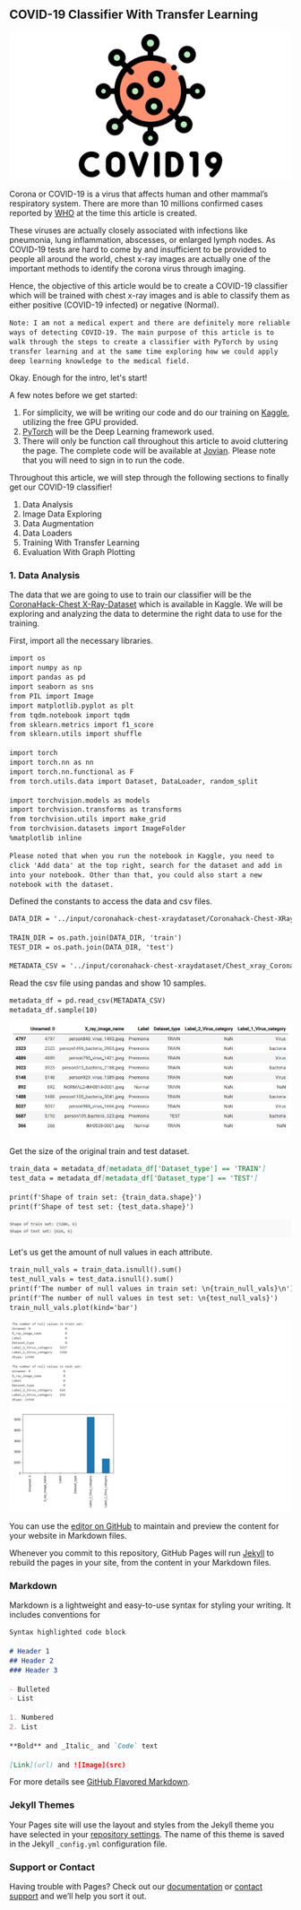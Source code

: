 ## COVID-19 Classifier With Transfer Learning

<img src="img/covid-logo.png" class="img-responsive" alt="">

Corona or COVID-19 is a virus that affects human and other mammal’s respiratory system. There are more than 10 millions confirmed cases reported by [WHO](https://covid19.who.int/?gclid=Cj0KCQjwoub3BRC6ARIsABGhnyap-6khHl2aUfbxrKfFFOT2qkw3pCYK8ocAp9Ua4tmsJf4LVTgtKSIaAqQqEALw_wcB) at the time this article is created.

These viruses are actually closely associated with infections like pneumonia, lung inflammation, abscesses, or enlarged lymph nodes. As COVID-19 tests are hard to come by and insufficient to be provided to people all around the world, chest x-ray images are actually one of the important methods to identify the corona virus through imaging.

Hence, the objective of this article would be to create a COVID-19 classifier which will be trained with chest x-ray images and is able to classify them as either positive (COVID-19 infected) or negative (Normal). 

`Note: I am not a medical expert and there are definitely more reliable ways of detecting COVID-19. The main purpose of this article is to walk through the steps to create a classifier with PyTorch by using transfer learning and at the same time exploring how we could apply deep learning knowledge to the medical field.`

Okay. Enough for the intro, let's start!

A few notes before we get started:
1. For simplicity, we will be writing our code and do our training on [Kaggle](https://www.kaggle.com/), utilizing the free GPU provided.
2. [PyTorch](https://pytorch.org/) will be the Deep Learning framework used.
3. There will only be function call throughout this article to avoid cluttering the page. 
The complete code will be available at [Jovian](https://jovian.ml/enjoy-kcc/covid-19-classifier). 
Please note that you will need to sign in to run the code.

Throughout this article, we will step through the following sections to finally get our COVID-19 classifier!
1. Data Analysis
2. Image Data Exploring
3. Data Augmentation
4. Data Loaders
5. Training With Transfer Learning
6. Evaluation With Graph Plotting

### 1. Data Analysis
The data that we are going to use to train our classifier will be the [CoronaHack-Chest X-Ray-Dataset](https://www.kaggle.com/praveengovi/coronahack-chest-xraydataset) which is available in Kaggle. We will be exploring and analyzing the data to determine the right data to use for the training. 

First, import all the necessary libraries.
```markdown
import os
import numpy as np
import pandas as pd
import seaborn as sns
from PIL import Image
import matplotlib.pyplot as plt
from tqdm.notebook import tqdm
from sklearn.metrics import f1_score
from sklearn.utils import shuffle

import torch
import torch.nn as nn
import torch.nn.functional as F
from torch.utils.data import Dataset, DataLoader, random_split

import torchvision.models as models
import torchvision.transforms as transforms
from torchvision.utils import make_grid
from torchvision.datasets import ImageFolder
%matplotlib inline
```
`Please noted that when you run the notebook in Kaggle, you need to click 'Add data' at the top right, search for the dataset and add in into your notebook.
Other than that, you could also start a new notebook with the dataset.`


Defined the constants to access the data and csv files. 
```markdown
DATA_DIR = '../input/coronahack-chest-xraydataset/Coronahack-Chest-XRay-Dataset/Coronahack-Chest-XRay-Dataset'

TRAIN_DIR = os.path.join(DATA_DIR, 'train')
TEST_DIR = os.path.join(DATA_DIR, 'test')

METADATA_CSV = '../input/coronahack-chest-xraydataset/Chest_xray_Corona_Metadata.csv'
```


Read the csv file using pandas and show 10 samples.
```markdown
metadata_df = pd.read_csv(METADATA_CSV)
metadata_df.sample(10)
```
<img src="img/csv-sample.JPG" class="img-responsive" alt="">


Get the size of the original train and test dataset.
```markdown
train_data = metadata_df[metadata_df['Dataset_type'] == 'TRAIN']
test_data = metadata_df[metadata_df['Dataset_type'] == 'TEST']

print(f'Shape of train set: {train_data.shape}')
print(f'Shape of test set: {test_data.shape}')
```
<img src="img/dataset-size.JPG" class="img-responsive" alt="">

Let's us get the amount of null values in each attribute.
```markdown
train_null_vals = train_data.isnull().sum()
test_null_vals = test_data.isnull().sum()
print(f'The number of null values in train set: \n{train_null_vals}\n')
print(f'The number of null values in test set: \n{test_null_vals}')
train_null_vals.plot(kind='bar')
```
<img src="img/null-value.JPG" class="img-responsive" alt="">
<img src="img/null-value-graph.JPG" class="img-responsive" alt="">



You can use the [editor on GitHub](https://github.com/enjoykcc456/covid-19/edit/master/README.md) to maintain and preview the content for your website in Markdown files.

Whenever you commit to this repository, GitHub Pages will run [Jekyll](https://jekyllrb.com/) to rebuild the pages in your site, from the content in your Markdown files.

### Markdown

Markdown is a lightweight and easy-to-use syntax for styling your writing. It includes conventions for

```markdown
Syntax highlighted code block

# Header 1
## Header 2
### Header 3

- Bulleted
- List

1. Numbered
2. List

**Bold** and _Italic_ and `Code` text

[Link](url) and ![Image](src)
```


For more details see [GitHub Flavored Markdown](https://guides.github.com/features/mastering-markdown/).

### Jekyll Themes

Your Pages site will use the layout and styles from the Jekyll theme you have selected in your [repository settings](https://github.com/enjoykcc456/covid-19/settings). The name of this theme is saved in the Jekyll `_config.yml` configuration file.

### Support or Contact

Having trouble with Pages? Check out our [documentation](https://help.github.com/categories/github-pages-basics/) or [contact support](https://github.com/contact) and we’ll help you sort it out.
